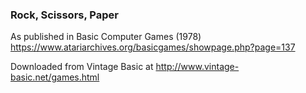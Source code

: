### Rock, Scissors, Paper

As published in Basic Computer Games (1978)
https://www.atariarchives.org/basicgames/showpage.php?page=137

Downloaded from Vintage Basic at
http://www.vintage-basic.net/games.html
